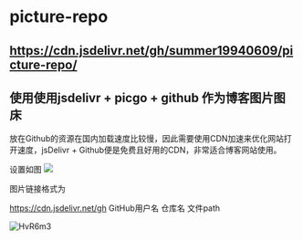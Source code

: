 # picture-repo

## https://cdn.jsdelivr.net/gh/summer19940609/picture-repo/

## 使用使用jsdelivr + picgo + github 作为博客图片图床

放在Github的资源在国内加载速度比较慢，因此需要使用CDN加速来优化网站打开速度，jsDelivr + Github便是免费且好用的CDN，非常适合博客网站使用。

设置如图
![](https://cdn.jsdelivr.net/gh/summer19940609/picture-repo/blog/20200728150818.png)


图片链接格式为

https://cdn.jsdelivr.net/gh GitHub用户名 仓库名 文件path


![HvR6m3](https://cdn.jsdelivr.net/gh/summer19940609/picture-repo@master/uPic/HvR6m3.png)

